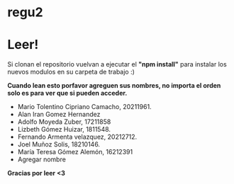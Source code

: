 # regu2
# Leer!

Si clonan el repositorio vuelvan a ejecutar el <b>"npm install"</b> para instalar los nuevos modulos en su carpeta de trabajo :)


<b>Cuando lean esto porfavor agreguen sus nombres, no importa el orden solo es para ver que si pueden acceder.</b>

<ul>
  <li>Mario Tolentino Cipriano Camacho, 20211961.</li>
  <li>Alan Iran Gomez Hernandez</li>
  <li>Adolfo Moyeda Zuber, 17211858</li>
  <li>Lizbeth Gómez Huizar, 1811548.</li>
  <li>Fernando Armenta velazquez, 20212712.</li>
  <li>Joel Muñoz Solis, 18210146.</li>
  <li>María Teresa Gómez Alemón, 16212391</li>
  <li>Agregar nombre</li>
</ul>

<b>Gracias por leer <3</b>
